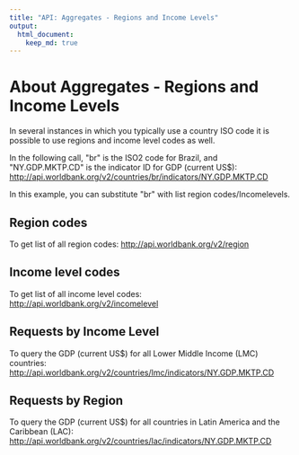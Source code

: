 ```yaml
---
title: "API: Aggregates - Regions and Income Levels"
output:
  html_document:
    keep_md: true
---
```

# About Aggregates - Regions and Income Levels

In several instances in which you typically use a country ISO code it is possible to use regions and income level codes as well.

In the following call, "br" is the ISO2 code for Brazil, and "NY.GDP.MKTP.CD" is the indicator ID for GDP (current US$):
<http://api.worldbank.org/v2/countries/br/indicators/NY.GDP.MKTP.CD>

In this example, you can substitute "br" with list region codes/Incomelevels.

## Region codes
To get list of all region codes: <http://api.worldbank.org/v2/region>


## Income level codes
To get list of all income level codes:
<http://api.worldbank.org/v2/incomelevel>

## Requests by Income Level
To query the GDP (current US$) for all Lower Middle Income (LMC) countries: <http://api.worldbank.org/v2/countries/lmc/indicators/NY.GDP.MKTP.CD>


## Requests by Region
To query the GDP (current US$) for all countries in Latin America and the Caribbean (LAC): <http://api.worldbank.org/v2/countries/lac/indicators/NY.GDP.MKTP.CD>
